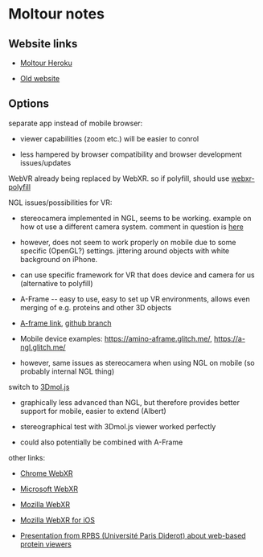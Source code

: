 # Moltour notes

## Website links
* [Moltour Heroku](http://moltour.herokuapp.com/biochem.md)
* [Old website](http://vr.vu-compmedchem.nl/.md)

## Options

separate app instead of mobile browser:
* viewer capabilities (zoom etc.) will be easier to conrol
* less hampered by browser compatibility and browser development issues/updates

WebVR already being replaced by WebXR. so if polyfill, should use [webxr-polyfill](https://github.com/immersive-web/webxr-polyfill.md)


NGL issues/possibilities for VR:
* stereocamera implemented in NGL, seems to be working. example on how ot use a different camera system. comment in question is [here](https://github.com/arose/ngl/commit/bfc251d302c3e88cefc23060865d72a93211e9e7.md)
    * however, does not seem to work properly on mobile due to some specific (OpenGL?) settings. jittering around objects with white background on iPhone.
* can use specific framework for VR that does device and camera for us (alternative to polyfill)
    * A-Frame -- easy to use, easy to set up VR environments, allows even merging of e.g. proteins and other 3D objects
        * [A-frame link](https://aframe.io/.md), [github branch](https://github.com/KJStrand/ngl/tree/AFRAME-NGL.md)
        * Mobile device examples: https://amino-aframe.glitch.me/, https://a-ngl.glitch.me/
        * however, same issues as stereocamera when using NGL on mobile (so probably internal NGL thing)

switch to [3Dmol.js](http://3dmol.csb.pitt.edu/index.html.md)
* graphically less advanced than NGL, but therefore provides better support for mobile, easier to extend (Albert)
* stereographical test with 3Dmol.js viewer worked perfectly
* could also potentially be combined with A-Frame

other links:
* [Chrome WebXR](https://developers.google.com/web/updates/2018/06/ar-for-the-web.md)
* [Microsoft WebXR](https://docs.microsoft.com/en-us/microsoft-edge/webvr/what-is-webvr.md)
* [Mozilla WebXR](https://hacks.mozilla.org/2018/09/webxr/.md)
* [Mozilla WebXR for iOS](https://itunes.apple.com/us/app/webxr-viewer/id1295998056.md)
* [Presentation from RPBS (Université Paris Diderot) about web-based protein viewers](file:doc/protein-viewer-presentation.pdf.md)
